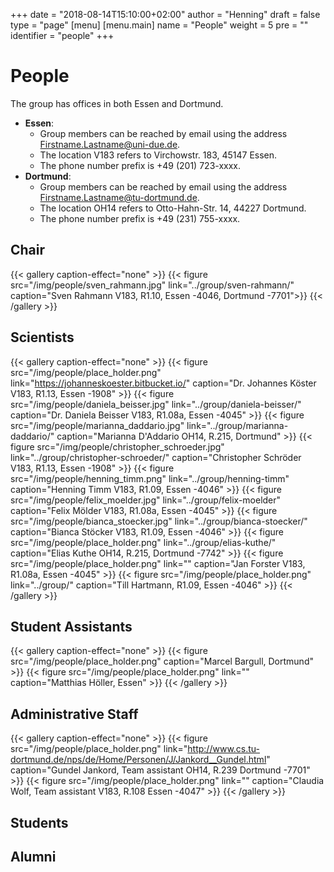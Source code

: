 +++
date = "2018-08-14T15:10:00+02:00"
author = "Henning"
draft = false
type = "page"
[menu]
[menu.main]
name = "People"
weight = 5
pre = "<i class='fa fa-users'></i>"
identifier = "people"
+++

# People
The group has offices in both Essen and Dortmund.

* **Essen**:
  * Group members can be reached by email using the address Firstname.Lastname@uni-due.de.
  * The location V183 refers to Virchowstr. 183, 45147 Essen.
  * The phone number prefix is +49 (201) 723-xxxx.
* **Dortmund**:
  * Group members can be reached by email using the address Firstname.Lastname@tu-dortmund.de.
  * The location OH14 refers to Otto-Hahn-Str. 14, 44227 Dortmund.
  * The phone number prefix is +49 (231) 755-xxxx.


## Chair

{{< gallery caption-effect="none" >}}
{{< figure src="/img/people/sven_rahmann.jpg" link="../group/sven-rahmann/" caption="Sven Rahmann V183, R1.10, Essen -4046, Dortmund -7701">}}
{{< /gallery >}}

## Scientists

{{< gallery caption-effect="none" >}}
{{< figure src="/img/people/place_holder.png" link="https://johanneskoester.bitbucket.io/" caption="Dr. Johannes Köster V183, R1.13, Essen -1908" >}}
{{< figure src="/img/people/daniela_beisser.jpg" link="../group/daniela-beisser/" caption="Dr. Daniela Beisser V183, R1.08a, Essen -4045" >}}
{{< figure src="/img/people/marianna_daddario.jpg" link="../group/marianna-daddario/" caption="Marianna D'Addario OH14, R.215, Dortmund" >}}
{{< figure src="/img/people/christopher_schroeder.jpg" link="../group/christopher-schroeder/" caption="Christopher Schröder V183, R1.13, Essen -1908" >}}
{{< figure src="/img/people/henning_timm.png" link="../group/henning-timm" caption="Henning Timm V183, R1.09, Essen -4046" >}}
{{< figure src="/img/people/felix_moelder.jpg" link="../group/felix-moelder" caption="Felix Mölder V183, R1.08a, Essen -4045" >}}
{{< figure src="/img/people/bianca_stoecker.jpg" link="../group/bianca-stoecker/" caption="Bianca Stöcker V183, R1.09, Essen -4046" >}}
{{< figure src="/img/people/place_holder.png" link="../group/elias-kuthe/" caption="Elias Kuthe OH14, R.215, Dortmund -7742" >}}
{{< figure src="/img/people/place_holder.png" link="" caption="Jan Forster V183, R1.08a, Essen -4045" >}}
{{< figure src="/img/people/place_holder.png" link="../group/" caption="Till Hartmann, R1.09, Essen -4046" >}}
{{< /gallery >}}

## Student Assistants

{{< gallery caption-effect="none" >}}
{{< figure src="/img/people/place_holder.png" caption="Marcel Bargull, Dortmund" >}}
{{< figure src="/img/people/place_holder.png" link="" caption="Matthias Höller, Essen" >}}
{{< /gallery >}}

## Administrative Staff

{{< gallery caption-effect="none" >}}
{{< figure src="/img/people/place_holder.png" link="http://www.cs.tu-dortmund.de/nps/de/Home/Personen/J/Jankord__Gundel.html" caption="Gundel Jankord, Team assistant OH14, R.239 Dortmund -7701" >}}
{{< figure src="/img/people/place_holder.png" link="" caption="Claudia Wolf, Team assistant V183, R.108 Essen -4047" >}}
{{< /gallery >}}

## Students

## Alumni

